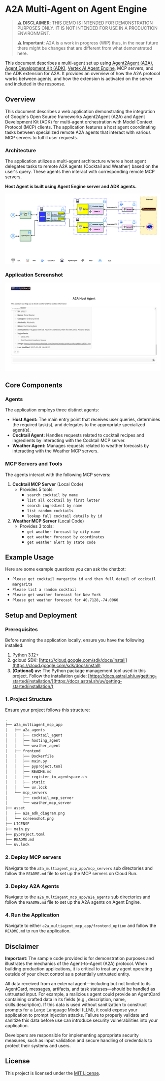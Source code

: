 # A2A Multi-Agent on Agent Engine

> **⚠️ DISCLAIMER**: THIS DEMO IS INTENDED FOR DEMONSTRATION PURPOSES ONLY. IT IS NOT INTENDED FOR USE IN A PRODUCTION ENVIRONMENT.
>
> **⚠️ Important**: A2A is a work in progress (WIP) thus, in the near future there might be changes that are different from what demonstrated here.

This document describes a multi-agent set up using [Agent2Agent (A2A)](https://a2a-protocol.org/latest/), [Agent Development Kit (ADK)](https://google.github.io/adk-docs/), [Vertex AI Agent Engine](https://cloud.google.com/vertex-ai/generative-ai/docs/agent-engine/overview), MCP servers, and the ADK extension for A2A. It provides an overview of how the A2A protocol works between agents, and how the extension is activated on the server and included in the response.

## Overview

This document describes a web application demonstrating the integration of Google's Open Source frameworks Agent2Agent (A2A) and Agent Development Kit (ADK) for multi-agent orchestration with Model Context Protocol (MCP) clients. The application features a host agent coordinating tasks between specialized remote A2A agents that interact with various MCP servers to fulfill user requests.

### Architecture

The application utilizes a multi-agent architecture where a host agent delegates tasks to remote A2A agents (Cocktail and Weather) based on the user's query. These agents then interact with corresponding remote MCP servers.

**Host Agent is built using Agent Engine server and ADK agents.**

![architecture](asset/a2a_adk_diagram.png)

### Application Screenshot

![screenshot](asset/screenshot.png)

## Core Components

### Agents

The application employs three distinct agents:

- **Host Agent:** The main entry point that receives user queries, determines the required task(s), and delegates to the appropriate specialized agent(s).
- **Cocktail Agent:** Handles requests related to cocktail recipes and ingredients by interacting with the Cocktail MCP server.
- **Weather Agent:** Manages requests related to weather forecasts by interacting with the Weather MCP servers.

### MCP Servers and Tools

The agents interact with the following MCP servers:

1. **Cocktail MCP Server** (Local Code)
    - Provides 5 tools:
        - `search cocktail by name`
        - `list all cocktail by first letter`
        - `search ingredient by name`
        - `list random cocktails`
        - `lookup full cocktail details by id`
2. **Weather MCP Server** (Local Code)
    - Provides 3 tools:
        - `get weather forecast by city name`
        - `get weather forecast by coordinates`
        - `get weather alert by state code`

## Example Usage

Here are some example questions you can ask the chatbot:

- `Please get cocktail margarita id and then full detail of cocktail margarita`
- `Please list a random cocktail`
- `Please get weather forecast for New York`
- `Please get weather forecast for 40.7128,-74.0060`

## Setup and Deployment

### Prerequisites

Before running the application locally, ensure you have the following installed:

1. [Python 3.12+](https://www.python.org/downloads/)
2. gcloud SDK: [https://cloud.google.com/sdk/docs/install](https://cloud.google.com/sdk/docs/install)
3. **(Optional) uv:** The Python package management tool used in this project. Follow the installation guide: [https://docs.astral.sh/uv/getting-started/installation/](https://docs.astral.sh/uv/getting-started/installation/)

### 1. Project Structure

Ensure your project follows this structure:

```bash
.
├── a2a_multiagent_mcp_app
│   ├── a2a_agents
│   │   ├── cocktail_agent
│   │   ├── hosting_agent
│   │   └── weather_agent
│   ├── frontend
│   │   ├── Dockerfile
│   │   ├── main.py
│   │   ├── pyproject.toml
│   │   ├── README.md
│   │   ├── register_to_agentspace.sh
│   │   ├── static
│   │   └── uv.lock
│   └── mcp_servers
│       ├── cocktail_mcp_server
│       └── weather_mcp_server
├── asset
│   ├── a2a_adk_diagram.png
│   └── screenshot.png
├── LICENSE
├── main.py
├── pyproject.toml
├── README.md
└── uv.lock
```

### 2. Deploy MCP servers

Navigate to the `a2a_multiagent_mcp_app/mcp_servers` sub directories and follow the `README.md` file to set up the MCP servers on Cloud Run.

### 3. Deploy A2A Agents

Navigate to the `a2a_multiagent_mcp_app/a2a_agents` sub directories and follow the `README.md` file to set up the A2A agents on Agent Engine.

### 4. Run the Application

Navigate to either `a2a_multiagent_mcp_app/frontend_option` and follow the `README.md` to run the application.

## Disclaimer

**Important**: The sample code provided is for demonstration purposes and illustrates the mechanics of the Agent-to-Agent (A2A) protocol. When building production applications, it is critical to treat any agent operating outside of your direct control as a potentially untrusted entity.

All data received from an external agent—including but not limited to its AgentCard, messages, artifacts, and task statuses—should be handled as untrusted input. For example, a malicious agent could provide an AgentCard containing crafted data in its fields (e.g., description, name, skills.description). If this data is used without sanitization to construct prompts for a Large Language Model (LLM), it could expose your application to prompt injection attacks. Failure to properly validate and sanitize this data before use can introduce security vulnerabilities into your application.

Developers are responsible for implementing appropriate security measures, such as input validation and secure handling of credentials to protect their systems and users.

## License

This project is licensed under the [MIT License](LICENSE).